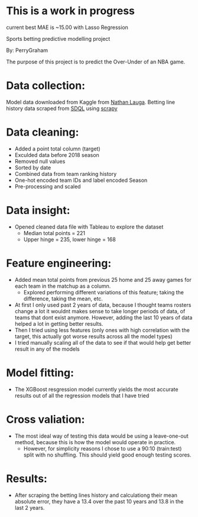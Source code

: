 
# This is a work in progress

current best MAE is ~15.00 with Lasso Regression

Sports betting predictive modelling project

By: PerryGraham

The purpose of this project is to predict the Over-Under of an NBA game. 

# Data collection:
Model data downloaded from Kaggle from [Nathan Lauga](https://www.kaggle.com/nathanlauga/nba-games). 
Betting line history data scraped from [SDQL](https://sdql.com/) using [scrapy](https://scrapy.org/)
# Data cleaning:
* Added a point total column (target)
* Exculded data before 2018 season 
* Removed null values
* Sorted by date 
* Combined data from team ranking history
* One-hot encoded team IDs and label encoded Season 
* Pre-processing and scaled 
# Data insight:
* Opened cleaned data file with Tableau to explore the dataset 
    + Median total points = 221
    + Upper hinge = 235, lower hinge = 168
# Feature engineering:
* Added mean total points from previous 25 home and 25 away games for each team in the matchup as a column. 
    * Explored performing different variations of this feature; taking the difference, taking the mean, etc. 
* At first I only used past 2 years of data, because I thought teams rosters change a lot it wouldnt makes sense to take longer periods of data, of teams that dont exist anymore. However, adding the last 10 years of data helped a lot in getting better results.
* Then I tried using less features (only ones with high correlation with the target, this actually got worse results across all the model types)
* I tried manually scaling all of the data to see if that would help get better result in any of the models
# Model fitting:
* The XGBoost resgression model currently yields the most accurate results out of all the regression models that I have tried
# Cross valiation:
* The most ideal way of testing this data would be using a leave-one-out method, because this is how the model would operate in practice.
    * However, for simplicity reasons I chose to use a 90:10 (train:test) split with no shuffling. This should yield good enough testing scores. 
# Results:
* After scraping the betting lines history and calculationg their mean absolute error, they have a 13.4 over the past 10 years and 13.8 in the last 2 years. 
